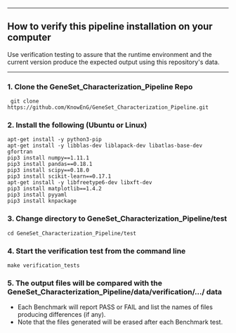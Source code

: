 * * * 
## How to verify this pipeline installation on your computer
Use verification testing to assure that the runtime environment and the current version produce the expected output using this repository's data.
* * * 

### 1. Clone the GeneSet_Characterization_Pipeline Repo
```
 git clone https://github.com/KnowEnG/GeneSet_Characterization_Pipeline.git
```

### 2. Install the following (Ubuntu or Linux)
  ```
apt-get install -y python3-pip
apt-get install -y libblas-dev liblapack-dev libatlas-base-dev gfortran
pip3 install numpy==1.11.1
pip3 install pandas==0.18.1
pip3 install scipy==0.18.0
pip3 install scikit-learn==0.17.1
apt-get install -y libfreetype6-dev libxft-dev
pip3 install matplotlib==1.4.2
pip3 install pyyaml
pip3 install knpackage
```

### 3. Change directory to GeneSet_Characterization_Pipeline/test

```
cd GeneSet_Characterization_Pipeline/test
```

### 4. Start the verification test from the command line

```
make verification_tests
```

### 5. The output files will be compared with the GeneSet_Characterization_Pipeline/data/verification/.../ data
* Each Benchmark will report PASS or FAIL and list the names of files producing differences (if any).
* Note that the files generated will be erased after each Benchmark test.

